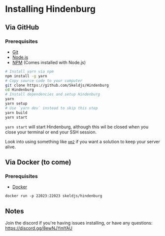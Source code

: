 # Installing Hindenburg
## Via GitHub
### Prerequisites
* [Git](https://git-scm.org)
* [Node.js](https://nodejs.org)
* [NPM](https://npmjs.com) (Comes installed with Node.js)

```sh
# Install yarn via npm
npm install -g yarn
# Copy source code to your computer
git clone https://github.com/Skeldjs/Hindenburg
cd Hindenburg
# Install dependencies and setup Hindenburg
yarn
yarn setup
# Use `yarn dev` instead to skip this step
yarn build
yarn start
```

`yarn start` will start Hindenburg, although this wil be closed when you close
your terminal or end your SSH session.

Look into using something like [`pm2`](https://pm2.keymetrics.io) if you want a
solution to keep your server alive.

## Via Docker (to come)
### Prerequisites
* [Docker](https://docker.com)
```
docker run -p 22023:22023 skeldjs/hindenburg
```

## Notes
Join the discord if you're having issues installing, or have any questions:
https://discord.gg/8ewNJYmYAU
